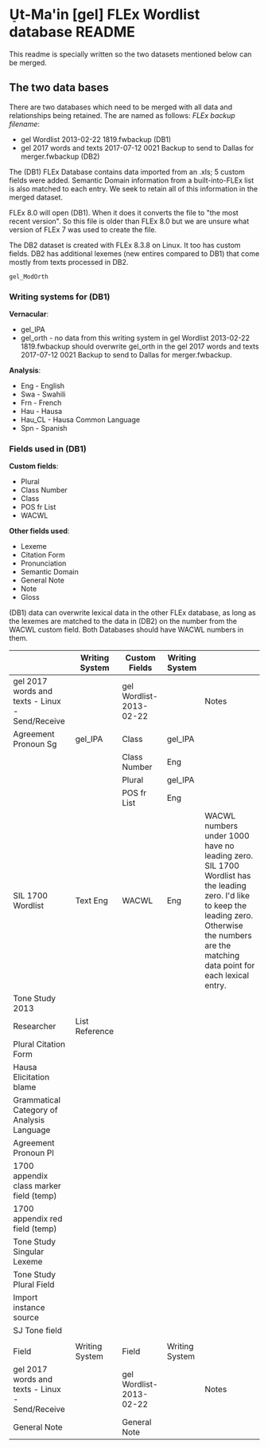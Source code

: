 # U̠t-Ma'in [gel] FLEx Wordlist database README

This readme is specially written so the two datasets mentioned below can be merged.

## The two data bases
There are two databases which need to be merged with all data and relationships being retained. The are named as follows:
*FLEx backup filename*:

*  gel Wordlist 2013-02-22 1819.fwbackup (DB1)
*  gel 2017 words and texts 2017-07-12 0021 Backup to send to Dallas for merger.fwbackup (DB2)

The (DB1) FLEx Database contains data imported from an .xls; 5 custom fields were added. Semantic Domain information from a built-into-FLEx list is also matched to each entry. We seek to retain all of this information in the merged dataset.

FLEx 8.0 will open (DB1). When it does it converts the file to "the most recent version". So this file is older than FLEx 8.0 but we are unsure what version of FLEx 7 was used to create the file.

The DB2 dataset is created with FLEx 8.3.8 on Linux. It too has custom fields. DB2 has additional lexemes (new entires compared to DB1) that come mostly from texts processed in DB2.

`gel_ModOrth`



### Writing systems for (DB1)
**Vernacular**:
* gel_IPA
* gel_orth - no data from this writing system in gel Wordlist 2013-02-22 1819.fwbackup  should overwrite gel_orth in the gel 2017 words and texts 2017-07-12 0021 Backup to send to Dallas for merger.fwbackup.

**Analysis**:
* Eng - English
* Swa - Swahili
* Frn - French
* Hau - Hausa
* Hau_CL - Hausa Common Language
* Spn - Spanish

### Fields used in (DB1)
**Custom fields**:
* Plural
* Class Number
* Class
* POS fr List
* WACWL

**Other fields used**:
* Lexeme
* Citation Form
* Pronunciation
* Semantic Domain
* General Note
* Note
* Gloss

(DB1) data can overwrite lexical data in the other FLEx database, as long as the lexemes are matched to the data in (DB2) on the number from the WACWL custom field. Both Databases should have WACWL numbers in them.

|                                                 	| Writing System 	| Custom Fields           	| Writing System 	|                                                                                                                                                                                                     	|
|-------------------------------------------------	|----------------	|-------------------------	|----------------	|-----------------------------------------------------------------------------------------------------------------------------------------------------------------------------------------------------	|
| gel 2017 words and texts - Linux - Send/Receive 	|                	| gel Wordlist-2013-02-22 	|                	| Notes                                                                                                                                                                                               	|
| Agreement Pronoun Sg                            	| gel_IPA        	| Class                   	| gel_IPA        	|                                                                                                                                                                                                     	|
|                                                 	|                	| Class Number            	| Eng            	|                                                                                                                                                                                                     	|
|                                                 	|                	| Plural                  	| gel_IPA        	|                                                                                                                                                                                                     	|
|                                                 	|                	| POS fr List             	| Eng            	|                                                                                                                                                                                                     	|
| SIL 1700 Wordlist                               	| Text Eng       	| WACWL                   	| Eng            	| WACWL numbers under 1000 have no leading zero. SIL 1700 Wordlist has the leading zero. I'd like to keep the leading zero. Otherwise the numbers are the matching data point for each lexical entry. 	|
| Tone Study 2013                                 	|                	|                         	|                	|                                                                                                                                                                                                     	|
| Researcher                                      	| List Reference 	|                         	|                	|                                                                                                                                                                                                     	|
| Plural Citation Form                            	|                	|                         	|                	|                                                                                                                                                                                                     	|
| Hausa Elicitation blame                         	|                	|                         	|                	|                                                                                                                                                                                                     	|
| Grammatical Category of Analysis Language       	|                	|                         	|                	|                                                                                                                                                                                                     	|
| Agreement Pronoun Pl                            	|                	|                         	|                	|                                                                                                                                                                                                     	|
| 1700 appendix class marker field (temp)         	|                	|                         	|                	|                                                                                                                                                                                                     	|
| 1700 appendix red field (temp)                  	|                	|                         	|                	|                                                                                                                                                                                                     	|
| Tone Study Singular Lexeme                      	|                	|                         	|                	|                                                                                                                                                                                                     	|
| Tone Study Plural Field                         	|                	|                         	|                	|                                                                                                                                                                                                     	|
| Import instance source                          	|                	|                         	|                	|                                                                                                                                                                                                     	|
| SJ Tone field                                   	|                	|                         	|                	|                                                                                                                                                                                                     	|
|                                                 	|                	|                         	|                	|                                                                                                                                                                                                     	|
| Field                                           	| Writing System 	| Field                   	| Writing System 	|                                                                                                                                                                                                     	|
| gel 2017 words and texts - Linux - Send/Receive 	|                	| gel Wordlist-2013-02-22 	|                	| Notes                                                                                                                                                                                               	|
| General Note                                    	|                	| General Note            	|                	|                                                                                                                                                                                                     	|
